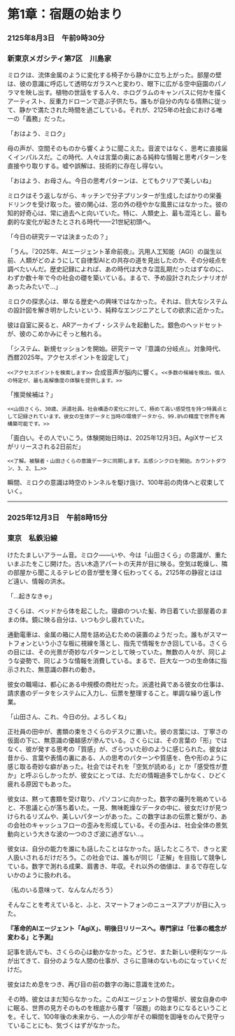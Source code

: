 # 第1章：宿題の始まり

### 2125年8月3日　午前9時30分
### 新東京メガシティ第7区　川島家

ミロクは、流体金属のように変化する椅子から静かに立ち上がった。部屋の壁は、彼の意識に呼応して透明なガラスへと変わり、眼下に広がる空中庭園のパノラマを映し出す。植物の世話をする人々、ホログラムのキャンバスに何かを描くアーティスト、反重力ドローンで遊ぶ子供たち。誰もが自分の内なる情熱に従って、静かで満たされた時間を過ごしている。それが、2125年の社会における唯一の「義務」だった。

「おはよう、ミロク」

母の声が、空間そのものから響くように聞こえた。音波ではなく、思考に直接届くインパルスだ。この時代、人々は言葉の奥にある純粋な情報と思考パターンを直接やり取りする。嘘や誤解は、技術的に存在し得ない。

「おはよう、お母さん。今日の思考パターンは、とてもクリアで美しいね」

ミロクはそう返しながら、キッチンで分子プリンターが生成したばかりの栄養ドリンクを受け取った。彼の関心は、窓の外の穏やかな風景にはなかった。彼の知的好奇心は、常に過去へと向いていた。特に、人類史上、最も混沌とし、最も劇的な変化が起きたとされる時代——21世紀初頭へ。

「今日の研究テーマは決まったの？」

「うん。『2025年、AIエージェント革命前夜』。汎用人工知能（AGI）の誕生以前、人類がどのようにして自律型AIとの共存の道を見出したのか、その分岐点を調べたいんだ。歴史記録によれば、あの時代は大きな混乱期だったはずなのに、わずか数十年で今の社会の礎を築いている。まるで、予め設計されたシナリオがあったみたいで…」

ミロクの探求心は、単なる歴史への興味ではなかった。それは、巨大なシステムの設計図を解き明かしたいという、純粋なエンジニアとしての欲求に近かった。

彼は自室に戻ると、ARアーカイブ・システムを起動した。銀色のヘッドセットが、彼のこめかみにそっと触れる。

「システム、新規セッションを開始。研究テーマ『意識の分岐点』。対象時代、西暦2025年。アクセスポイントを設定して」

`<<アクセスポイントを検索します>>` 合成音声が脳内に響く。`<<多数の候補を検出。個人の特定が、最も高解像度の体験を提供します。>>`

「推奨候補は？」

`<<山田さくら、30歳、派遣社員。社会構造の変化に対して、極めて高い感受性を持つ特異点として記録されています。彼女の生体データと当時の環境データから、99.8%の精度で世界を再構築可能です。>>`

「面白い。その人でいこう。体験開始日時は、2025年12月3日。AgiXサービスがリリースされる2日前だ」

`<<了解。被験者・山田さくらの意識データに同期します。五感シンクロを開始。カウントダウン、3、2、1…>>`

瞬間、ミロクの意識は時空のトンネルを駆け抜け、100年前の肉体へと収束していく。

---

### 2025年12月3日　午前8時15分
### 東京　私鉄沿線

けたたましいアラーム音。ミロク——いや、今は「山田さくら」の意識が、重たいまぶたをこじ開けた。古い木造アパートの天井が目に映る。空気は乾燥し、隣の部屋から聞こえるテレビの音が壁を薄く伝わってくる。2125年の静寂とはほど遠い、情報の洪水。

「…起きなきゃ」

さくらは、ベッドから体を起こした。寝癖のついた髪、昨日着ていた部屋着のままの体。鏡に映る自分は、いつも少し疲れていた。

通勤電車は、金属の箱に人間を詰め込むための装置のようだった。誰もがスマートフォンという小さな板に視線を落とし、指先で情報をかき回している。さくらの目には、その光景が奇妙なパターンとして映っていた。無数の人々が、同じような姿勢で、同じような情報を消費している。まるで、巨大な一つの生命体に指示された、無意識の群れの動き。

彼女の職場は、都心にある中規模の商社だった。派遣社員である彼女の仕事は、請求書のデータをシステムに入力し、伝票を整理すること。単調な繰り返し作業。

「山田さん、これ、今日の分。よろしくね」

正社員の田中が、書類の束をさくらのデスクに置いた。彼の言葉には、丁寧さの仮面の下に、無意識の優越感が滲んでいる。さくらには、その言葉の「形」ではなく、彼が発する思考の「質感」が、ざらついた砂のように感じられた。彼女は昔から、言葉や表情の裏にある、人の思考のパターンや質感を、色や形のように感じ取る奇妙な癖があった。社会ではそれを「空気が読める」とか「感受性が豊か」と呼ぶらしかったが、彼女にとっては、ただの情報過多でしかなく、ひどく疲れる原因でもあった。

彼女は、黙って書類を受け取り、パソコンに向かった。数字の羅列を眺めていると、不思議と心が落ち着いた。一見、無味乾燥なデータの中に、彼女だけが見つけられるリズムや、美しいパターンがあった。この数字はあの伝票と繋がり、あの会社のキャッシュフローの歪みを形成している。その歪みは、社会全体の景気動向という大きな波の一つのさざ波に過ぎない…。

彼女は、自分の能力を誰にも話したことはなかった。話したところで、きっと変人扱いされるだけだろう。この社会では、誰もが同じ「正解」を目指して競争している。数字で測れる成果、肩書き、年収。それ以外の価値は、まるで存在しないかのように扱われる。

（私のいる意味って、なんなんだろう）

そんなことを考えていると、ふと、スマートフォンのニュースアプリが目に入った。

**『革命的AIエージェント「AgiX」、明後日リリースへ。専門家は「仕事の概念が変わる」と予測』**

記事を読んでも、さくらの心は動かなかった。どうせ、また新しい便利なツールが出てきて、自分のような人間の仕事が、さらに意味のないものになっていくだけだ。

彼女はため息をつき、再び目の前の数字の海に意識を沈めた。

その時、彼女はまだ知らなかった。このAIエージェントの登場が、彼女自身の中に眠る、世界の見方そのものを根底から覆す「宿題」の始まりになるということを。そして、100年後の未来から、一人の少年がその瞬間を固唾をのんで見守っていることにも、気づくはずがなかった。
